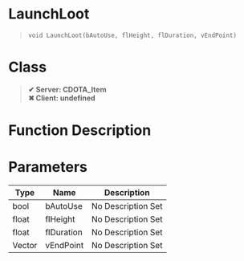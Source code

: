 # LaunchLoot
> `void LaunchLoot(bAutoUse, flHeight, flDuration, vEndPoint)`
# Class
> __✔ Server: CDOTA_Item__  
> __✖ Client: undefined__  
# Function Description

# Parameters
Type|Name|Description
--|--|--
bool|bAutoUse|No Description Set
float|flHeight|No Description Set
float|flDuration|No Description Set
Vector|vEndPoint|No Description Set
